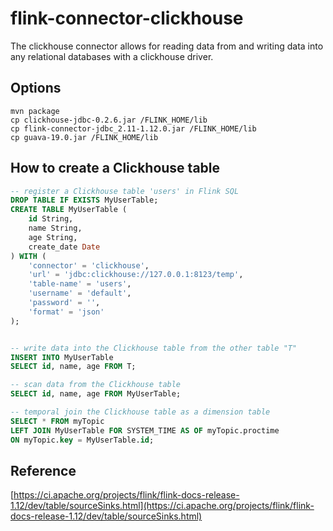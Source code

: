 # flink-connector-clickhouse
The clickhouse connector allows for reading data from and writing data into any relational databases with a clickhouse driver.

## Options

```shell
mvn package
cp clickhouse-jdbc-0.2.6.jar /FLINK_HOME/lib
cp flink-connector-jdbc_2.11-1.12.0.jar /FLINK_HOME/lib
cp guava-19.0.jar /FLINK_HOME/lib
``` 

## How to create a Clickhouse table

```sql
-- register a Clickhouse table 'users' in Flink SQL
DROP TABLE IF EXISTS MyUserTable;
CREATE TABLE MyUserTable (
    id String,
    name String,
    age String,
    create_date Date
) WITH (
    'connector' = 'clickhouse',
    'url' = 'jdbc:clickhouse://127.0.0.1:8123/temp',
    'table-name' = 'users',
    'username' = 'default',
    'password' = '',
    'format' = 'json'
);


-- write data into the Clickhouse table from the other table "T"
INSERT INTO MyUserTable
SELECT id, name, age FROM T;

-- scan data from the Clickhouse table
SELECT id, name, age FROM MyUserTable;

-- temporal join the Clickhouse table as a dimension table
SELECT * FROM myTopic
LEFT JOIN MyUserTable FOR SYSTEM_TIME AS OF myTopic.proctime
ON myTopic.key = MyUserTable.id;
```

## Reference
[https://ci.apache.org/projects/flink/flink-docs-release-1.12/dev/table/sourceSinks.html](https://ci.apache.org/projects/flink/flink-docs-release-1.12/dev/table/sourceSinks.html)
